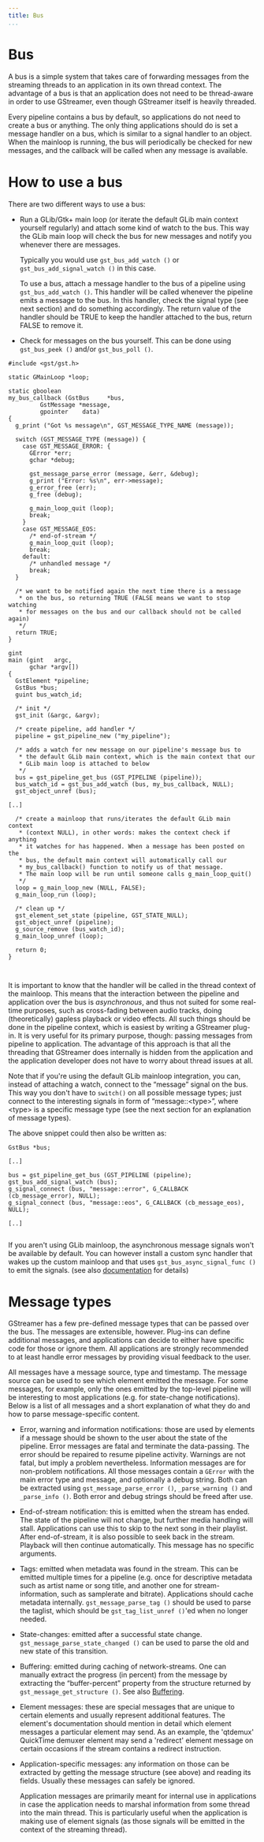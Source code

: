 ```yaml
---
title: Bus
...
```


# Bus

A bus is a simple system that takes care of forwarding messages from the
streaming threads to an application in its own thread context. The
advantage of a bus is that an application does not need to be
thread-aware in order to use GStreamer, even though GStreamer itself is
heavily threaded.

Every pipeline contains a bus by default, so applications do not need to
create a bus or anything. The only thing applications should do is set a
message handler on a bus, which is similar to a signal handler to an
object. When the mainloop is running, the bus will periodically be
checked for new messages, and the callback will be called when any
message is available.

# How to use a bus

There are two different ways to use a bus:

  - Run a GLib/Gtk+ main loop (or iterate the default GLib main context
    yourself regularly) and attach some kind of watch to the bus. This
    way the GLib main loop will check the bus for new messages and
    notify you whenever there are messages.
    
    Typically you would use `gst_bus_add_watch ()` or
    `gst_bus_add_signal_watch ()` in this case.
    
    To use a bus, attach a message handler to the bus of a pipeline
    using `gst_bus_add_watch ()`. This handler will be called whenever
    the pipeline emits a message to the bus. In this handler, check the
    signal type (see next section) and do something accordingly. The
    return value of the handler should be TRUE to keep the handler
    attached to the bus, return FALSE to remove it.

  - Check for messages on the bus yourself. This can be done using
    `gst_bus_peek ()` and/or `gst_bus_poll ()`.

<!-- end list -->

``` 
#include <gst/gst.h>

static GMainLoop *loop;

static gboolean
my_bus_callback (GstBus     *bus,
         GstMessage *message,
         gpointer    data)
{
  g_print ("Got %s message\n", GST_MESSAGE_TYPE_NAME (message));

  switch (GST_MESSAGE_TYPE (message)) {
    case GST_MESSAGE_ERROR: {
      GError *err;
      gchar *debug;

      gst_message_parse_error (message, &err, &debug);
      g_print ("Error: %s\n", err->message);
      g_error_free (err);
      g_free (debug);

      g_main_loop_quit (loop);
      break;
    }
    case GST_MESSAGE_EOS:
      /* end-of-stream */
      g_main_loop_quit (loop);
      break;
    default:
      /* unhandled message */
      break;
  }

  /* we want to be notified again the next time there is a message
   * on the bus, so returning TRUE (FALSE means we want to stop watching
   * for messages on the bus and our callback should not be called again)
   */
  return TRUE;
}

gint
main (gint   argc,
      gchar *argv[])
{
  GstElement *pipeline;
  GstBus *bus;
  guint bus_watch_id;

  /* init */
  gst_init (&argc, &argv);

  /* create pipeline, add handler */
  pipeline = gst_pipeline_new ("my_pipeline");

  /* adds a watch for new message on our pipeline's message bus to
   * the default GLib main context, which is the main context that our
   * GLib main loop is attached to below
   */
  bus = gst_pipeline_get_bus (GST_PIPELINE (pipeline));
  bus_watch_id = gst_bus_add_watch (bus, my_bus_callback, NULL);
  gst_object_unref (bus);

[..]

  /* create a mainloop that runs/iterates the default GLib main context
   * (context NULL), in other words: makes the context check if anything
   * it watches for has happened. When a message has been posted on the
   * bus, the default main context will automatically call our
   * my_bus_callback() function to notify us of that message.
   * The main loop will be run until someone calls g_main_loop_quit()
   */
  loop = g_main_loop_new (NULL, FALSE);
  g_main_loop_run (loop);

  /* clean up */
  gst_element_set_state (pipeline, GST_STATE_NULL);
  gst_object_unref (pipeline);
  g_source_remove (bus_watch_id);
  g_main_loop_unref (loop);

  return 0;
}
    
    
```

It is important to know that the handler will be called in the thread
context of the mainloop. This means that the interaction between the
pipeline and application over the bus is *asynchronous*, and thus not
suited for some real-time purposes, such as cross-fading between audio
tracks, doing (theoretically) gapless playback or video effects. All
such things should be done in the pipeline context, which is easiest by
writing a GStreamer plug-in. It is very useful for its primary purpose,
though: passing messages from pipeline to application. The advantage of
this approach is that all the threading that GStreamer does internally
is hidden from the application and the application developer does not
have to worry about thread issues at all.

Note that if you're using the default GLib mainloop integration, you
can, instead of attaching a watch, connect to the “message” signal on
the bus. This way you don't have to `switch()` on all possible message
types; just connect to the interesting signals in form of
“message::\<type\>”, where \<type\> is a specific message type (see
the next section for an explanation of message types).

The above snippet could then also be written as:

``` 
GstBus *bus;

[..]

bus = gst_pipeline_get_bus (GST_PIPELINE (pipeline);
gst_bus_add_signal_watch (bus);
g_signal_connect (bus, "message::error", G_CALLBACK (cb_message_error), NULL);
g_signal_connect (bus, "message::eos", G_CALLBACK (cb_message_eos), NULL);

[..]
    
```

If you aren't using GLib mainloop, the asynchronous message signals
won't be available by default. You can however install a custom sync
handler that wakes up the custom mainloop and that uses
`gst_bus_async_signal_func ()` to emit the signals. (see also
[documentation](http://gstreamer.freedesktop.org/data/doc/gstreamer/stable/gstreamer/html/GstBus.html)
for details)

# Message types

GStreamer has a few pre-defined message types that can be passed over
the bus. The messages are extensible, however. Plug-ins can define
additional messages, and applications can decide to either have specific
code for those or ignore them. All applications are strongly recommended
to at least handle error messages by providing visual feedback to the
user.

All messages have a message source, type and timestamp. The message
source can be used to see which element emitted the message. For some
messages, for example, only the ones emitted by the top-level pipeline
will be interesting to most applications (e.g. for state-change
notifications). Below is a list of all messages and a short explanation
of what they do and how to parse message-specific content.

  - Error, warning and information notifications: those are used by
    elements if a message should be shown to the user about the state of
    the pipeline. Error messages are fatal and terminate the
    data-passing. The error should be repaired to resume pipeline
    activity. Warnings are not fatal, but imply a problem nevertheless.
    Information messages are for non-problem notifications. All those
    messages contain a `GError` with the main error type and message,
    and optionally a debug string. Both can be extracted using
    `gst_message_parse_error
                                            ()`, `_parse_warning ()` and `_parse_info ()`. Both error and debug
    strings should be freed after use.

  - End-of-stream notification: this is emitted when the stream has
    ended. The state of the pipeline will not change, but further media
    handling will stall. Applications can use this to skip to the next
    song in their playlist. After end-of-stream, it is also possible to
    seek back in the stream. Playback will then continue automatically.
    This message has no specific arguments.

  - Tags: emitted when metadata was found in the stream. This can be
    emitted multiple times for a pipeline (e.g. once for descriptive
    metadata such as artist name or song title, and another one for
    stream-information, such as samplerate and bitrate). Applications
    should cache metadata internally. `gst_message_parse_tag
                                            ()` should be used to parse the taglist, which should be
    `gst_tag_list_unref ()`'ed when no longer needed.

  - State-changes: emitted after a successful state change.
    `gst_message_parse_state_changed ()` can be used to parse the old
    and new state of this transition.

  - Buffering: emitted during caching of network-streams. One can
    manually extract the progress (in percent) from the message by
    extracting the “buffer-percent” property from the structure returned
    by `gst_message_get_structure
                                                    ()`. See also [Buffering](manual-buffering.md).

  - Element messages: these are special messages that are unique to
    certain elements and usually represent additional features. The
    element's documentation should mention in detail which element
    messages a particular element may send. As an example, the 'qtdemux'
    QuickTime demuxer element may send a 'redirect' element message on
    certain occasions if the stream contains a redirect instruction.

  - Application-specific messages: any information on those can be
    extracted by getting the message structure (see above) and reading
    its fields. Usually these messages can safely be ignored.
    
    Application messages are primarily meant for internal use in
    applications in case the application needs to marshal information
    from some thread into the main thread. This is particularly useful
    when the application is making use of element signals (as those
    signals will be emitted in the context of the streaming thread).

